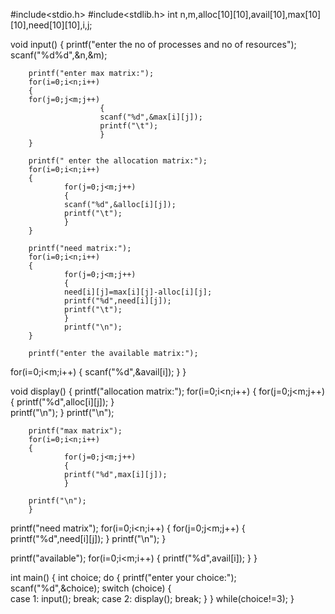 #include<stdio.h>
#include<stdlib.h>
int n,m,alloc[10][10],avail[10],max[10][10],need[10][10],i,j;

void input()
{
        printf("enter the no of processes and no of resources");
        scanf("%d%d",&n,&m);

        printf("enter max matrix:");
        for(i=0;i<n;i++)
        {
        for(j=0;j<m;j++)
                        {
                        scanf("%d",&max[i][j]);
                        printf("\t");
                        }
        }
        
        printf(" enter the allocation matrix:");
        for(i=0;i<n;i++)
        {
                for(j=0;j<m;j++)
                {
                scanf("%d",&alloc[i][j]);
                printf("\t");
                }
        }

        printf("need matrix:");
        for(i=0;i<n;i++)
        {
                for(j=0;j<m;j++)
                {
                need[i][j]=max[i][j]-alloc[i][j];
                printf("%d",need[i][j]);
                printf("\t");
                }
                printf("\n");
        }

        printf("enter the available matrix:");
for(i=0;i<m;i++)
        {
           scanf("%d",&avail[i]);
        }
}


void display()
        {
                printf("allocation matrix:");
                for(i=0;i<n;i++)
                {
		for(j=0;j<m;j++)
	       {
                printf("%d",alloc[i][j]);
	       }        
        printf("\n");
        }
printf("\n");


        printf("max matrix");
        for(i=0;i<n;i++)
        {
                for(j=0;j<m;j++)
                {
                printf("%d",max[i][j]);
                }

        printf("\n");
        }


printf("need matrix");
        for(i=0;i<n;i++)
        {
                for(j=0;j<m;j++)
                {
                printf("%d",need[i][j]);
                 }
        printf("\n");
        }


printf("available");
for(i=0;i<m;i++)
        {
        printf("%d",avail[i]);
        }
}



int main()
{
        int choice;
        do
        {
                printf("enter your choice:");
                scanf("%d",&choice);
                switch (choice)
        {       
                case 1: input();
                        break;
                case 2: display();
                        break;
        }
}
        while(choice!=3);
}
